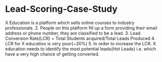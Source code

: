 # Lead-Scoring-Case-Study
X Education is a platform which sells online courses to industry professionals. 
2. People on this platform fill up a form providing their email address or phone number, they are classified to be a lead. 
3. Lead Conversion Rate(LCR) = Total Students acquired/Total Leads Produced 
4. LCR for X education is very poor(~30%) 
5. In order to increase the LCR. X education needs to identify the most potential leads(Hot Leads) i.e. which have a very high chance of getting converted.
